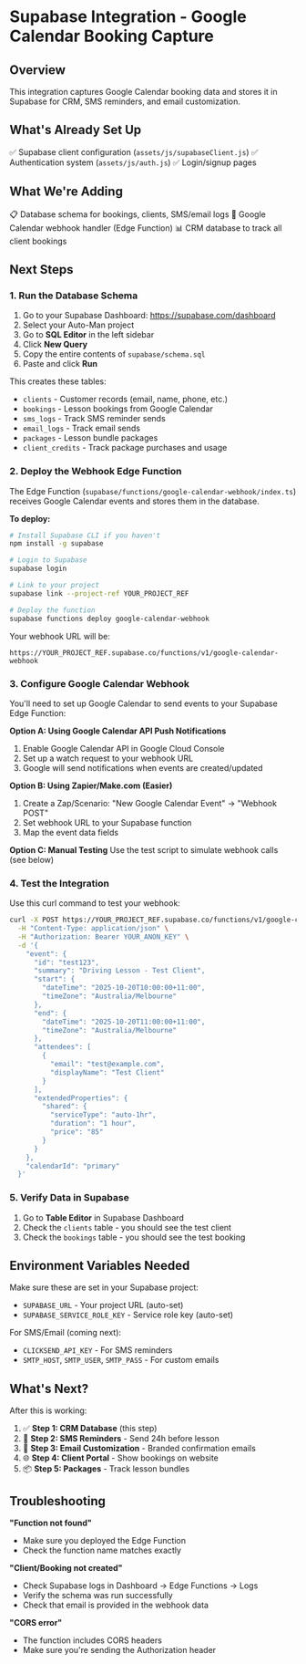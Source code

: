 # Supabase Integration - Google Calendar Booking Capture

## Overview
This integration captures Google Calendar booking data and stores it in Supabase for CRM, SMS reminders, and email customization.

## What's Already Set Up
✅ Supabase client configuration (`assets/js/supabaseClient.js`)
✅ Authentication system (`assets/js/auth.js`)
✅ Login/signup pages

## What We're Adding
📋 Database schema for bookings, clients, SMS/email logs
🔗 Google Calendar webhook handler (Edge Function)
📊 CRM database to track all client bookings

## Next Steps

### 1. Run the Database Schema
1. Go to your Supabase Dashboard: https://supabase.com/dashboard
2. Select your Auto-Man project
3. Go to **SQL Editor** in the left sidebar
4. Click **New Query**
5. Copy the entire contents of `supabase/schema.sql`
6. Paste and click **Run**

This creates these tables:
- `clients` - Customer records (email, name, phone, etc.)
- `bookings` - Lesson bookings from Google Calendar
- `sms_logs` - Track SMS reminder sends
- `email_logs` - Track email sends
- `packages` - Lesson bundle packages
- `client_credits` - Track package purchases and usage

### 2. Deploy the Webhook Edge Function

The Edge Function (`supabase/functions/google-calendar-webhook/index.ts`) receives Google Calendar events and stores them in the database.

**To deploy:**
```bash
# Install Supabase CLI if you haven't
npm install -g supabase

# Login to Supabase
supabase login

# Link to your project
supabase link --project-ref YOUR_PROJECT_REF

# Deploy the function
supabase functions deploy google-calendar-webhook
```

Your webhook URL will be:
```
https://YOUR_PROJECT_REF.supabase.co/functions/v1/google-calendar-webhook
```

### 3. Configure Google Calendar Webhook

You'll need to set up Google Calendar to send events to your Supabase Edge Function:

**Option A: Using Google Calendar API Push Notifications**
1. Enable Google Calendar API in Google Cloud Console
2. Set up a watch request to your webhook URL
3. Google will send notifications when events are created/updated

**Option B: Using Zapier/Make.com (Easier)**
1. Create a Zap/Scenario: "New Google Calendar Event" → "Webhook POST"
2. Set webhook URL to your Supabase function
3. Map the event data fields

**Option C: Manual Testing**
Use the test script to simulate webhook calls (see below)

### 4. Test the Integration

Use this curl command to test your webhook:

```bash
curl -X POST https://YOUR_PROJECT_REF.supabase.co/functions/v1/google-calendar-webhook \
  -H "Content-Type: application/json" \
  -H "Authorization: Bearer YOUR_ANON_KEY" \
  -d '{
    "event": {
      "id": "test123",
      "summary": "Driving Lesson - Test Client",
      "start": {
        "dateTime": "2025-10-20T10:00:00+11:00",
        "timeZone": "Australia/Melbourne"
      },
      "end": {
        "dateTime": "2025-10-20T11:00:00+11:00",
        "timeZone": "Australia/Melbourne"
      },
      "attendees": [
        {
          "email": "test@example.com",
          "displayName": "Test Client"
        }
      ],
      "extendedProperties": {
        "shared": {
          "serviceType": "auto-1hr",
          "duration": "1 hour",
          "price": "85"
        }
      }
    },
    "calendarId": "primary"
  }'
```

### 5. Verify Data in Supabase

1. Go to **Table Editor** in Supabase Dashboard
2. Check the `clients` table - you should see the test client
3. Check the `bookings` table - you should see the test booking

## Environment Variables Needed

Make sure these are set in your Supabase project:
- `SUPABASE_URL` - Your project URL (auto-set)
- `SUPABASE_SERVICE_ROLE_KEY` - Service role key (auto-set)

For SMS/Email (coming next):
- `CLICKSEND_API_KEY` - For SMS reminders
- `SMTP_HOST`, `SMTP_USER`, `SMTP_PASS` - For custom emails

## What's Next?

After this is working:
1. ✅ **Step 1: CRM Database** (this step)
2. 📱 **Step 2: SMS Reminders** - Send 24h before lesson
3. 📧 **Step 3: Email Customization** - Branded confirmation emails
4. 🌐 **Step 4: Client Portal** - Show bookings on website
5. 📦 **Step 5: Packages** - Track lesson bundles

## Troubleshooting

**"Function not found"**
- Make sure you deployed the Edge Function
- Check the function name matches exactly

**"Client/Booking not created"**
- Check Supabase logs in Dashboard → Edge Functions → Logs
- Verify the schema was run successfully
- Check that email is provided in the webhook data

**"CORS error"**
- The function includes CORS headers
- Make sure you're sending the Authorization header
